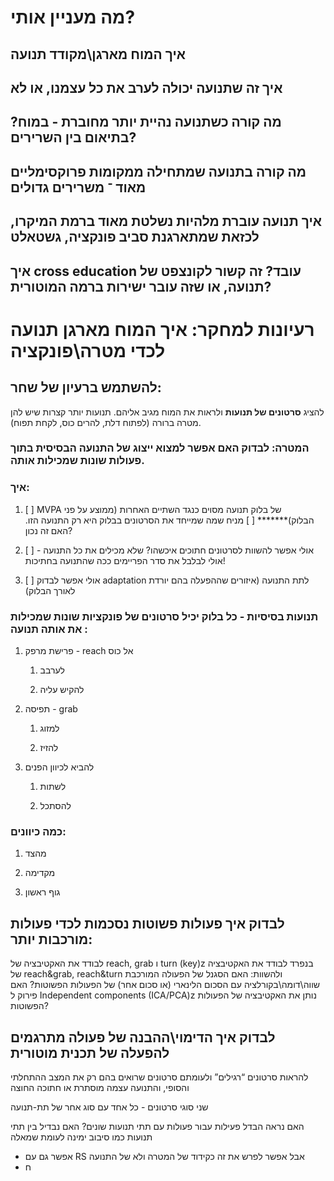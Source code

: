 

# מה מעניין אותי?


## איך המוח מארגן\\מקודד תנועה


## איך זה שתנועה יכולה לערב את כל עצמנו, או לא


## מה קורה כשתנועה נהיית יותר מחוברת - במוח? בתיאום בין השרירים?


## מה קורה בתנועה שמתחילה ממקומות פרוקסימליים מאוד ־ משרירים גדולים


## איך תנועה עוברת מלהיות נשלטת מאוד ברמת המיקרו, לכזאת שמתארגנת סביב פונקציה, גשטאלט


## איך cross education עובד? זה קשור לקונצפט של תנועה, או שזה עובר ישירות ברמה המוטורית?


# רעיונות למחקר: איך המוח מארגן תנועה לכדי מטרה\\פונקציה


## להשתמש ברעיון של שחר:

להציג **סרטונים של תנועות** ולראות את המוח מגיב אליהם.
תנועות יותר קצרות שיש להן מטרה ברורה (לפתוח דלת, להרים כוס, לקחת תפוח).


### המטרה: לבדוק האם אפשר למצוא ייצוג של התנועה הבסיסית בתוך פעולות שונות שמכילות אותה.


### איך:

1.  [ ] ‏MVPA של בלוק תנועה מסוים כנגד השתיים האחרות (ממוצע על פני הבלוק)\*\*\*\*\*\*\* [ ] מניח שמה שמייחד את הסרטונים בבלוק היא רק התנועה הזו. האם זה נכון?

2.  [ ] אולי אפשר להשוות לסרטונים חתוכים איכשהו? שלא מכילים את כל התנועה - אולי לבלבל את סדר הפריימים ככה שהתנועה בחתיכות!

3.  [ ] אולי אפשר לבדוק adaptation לתת התנועה (איזורים שההפעלה בהם יורדת לאורך הבלוק)


### תנועות בסיסיות - כל בלוק יכיל סרטונים של פונקציות שונות שמכילות את אותה תנועה :

1.  פרישת מרפק - reach אל כוס

    1.  לערבב
    
    2.  להקיש עליה

2.  תפיסה - grab

    1.  למזוג
    
    2.  להזיז

3.  להביא לכיוון הפנים

    1.  לשתות
    
    2.  להסתכל


### כמה כיוונים:

1.  מהצד

2.  מקדימה

3.  גוף ראשון


## לבדוק איך פעולות פשוטות נסכמות לכדי פעולות מורכבות יותר:

לבודד את האקטיבציה של reach, grab  ו turn (key)z בנפרד
לבודד את האקטיבציה של reach&grab, reach&turn ולהשוות: האם הסגנל של הפעולה המורכבת שווה\\דומה\\בקורלציה עם הסכום הלינארי (או סכום אחר) של הפעולות הפשוטות?
האם פירוק ל Independent components (ICA/PCA)z נותן את האקטיבציה של הפעולות הפשוטות?


## לבדוק איך הדימוי\\ההבנה של פעולה מתרגמים להפעלה של תכנית מוטורית

להראות סרטונים &ldquo;רגילים&rdquo; ולעומתם סרטונים שרואים בהם רק את המצב ההתחלתי והסופי, והתנועה עצמה מוסתרת או חתוכה החוצה

שני סוגי סרטונים - כל אחד עם סוג אחר של תת-תנועה

האם נראה הבדל פעילות עבור פעולות עם תתי תנועות שונים? האם נבדיל בין תתי תנועות כמו סיבוב ימינה לעומת שמאלה

-   אפשר גם עם RS אבל אפשר לפרש את זה כקידוד של המטרה ולא של התנועה
-   ח

